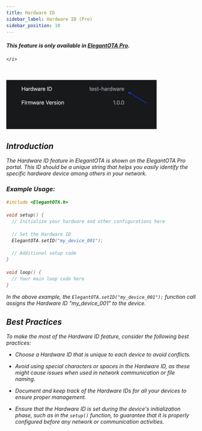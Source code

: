 ```yaml
---
title: Hardware ID
sidebar_label: Hardware ID (Pro)
sidebar_position: 10
---
```


<div className="pro-label">
    <i>
        <h4 style={{ fontWeight: '500', marginBottom: 5 }}>
             This feature is only available in <a target="_blank" style={{ color: "red" }} href="https://elegantota.pro">ElegantOTA Pro</a>.
        </h4>
         
    </i>
</div>

<br/>
<br/>

<img src="/v3/img/hardware-id.png" alt="Hardware ID" width="400px" />

<br/>

## Introduction

The Hardware ID feature in ElegantOTA is shown on the ElegantOTA Pro portal. This ID should be a unique string that helps you easily identify the specific hardware device among others in your network.

### Example Usage:

```cpp
#include <ElegantOTA.h>

void setup() {
  // Initialize your hardware and other configurations here

  // Set the Hardware ID
  ElegantOTA.setID("my_device_001");

  // Additional setup code
}

void loop() {
  // Your main loop code here
}
```

In the above example, the `ElegantOTA.setID("my_device_001");` function call assigns the Hardware ID "my_device_001" to the device.


## Best Practices

To make the most of the Hardware ID feature, consider the following best practices:

- Choose a Hardware ID that is unique to each device to avoid conflicts.

- Avoid using special characters or spaces in the Hardware ID, as these might cause issues when used in network communication or file naming.

- Document and keep track of the Hardware IDs for all your devices to ensure proper management.

- Ensure that the Hardware ID is set during the device's initialization phase, such as in the `setup()` function, to guarantee that it is properly configured before any network or communication activities.
